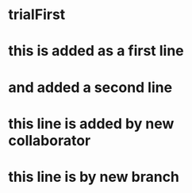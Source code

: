 # trialFirst

# this is added as a first line

# and added a second line

# this line is added by new collaborator

# this line is by new branch